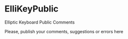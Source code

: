 ElliKeyPublic
=============

Elliptic Keyboard Public Comments

Please, publish your comments, suggestions or errors here
